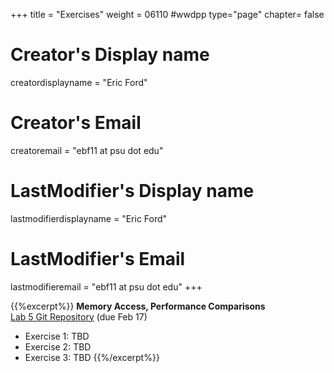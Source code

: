 +++
title = "Exercises"
weight = 06110  #wwdpp
type="page"
chapter= false

# Creator's Display name
creatordisplayname = "Eric Ford"
# Creator's Email
creatoremail = "ebf11 at psu dot edu"
# LastModifier's Display name
lastmodifierdisplayname = "Eric Ford"
# LastModifier's Email
lastmodifieremail = "ebf11 at psu dot edu"
+++


{{%excerpt%}}
<b>Memory Access, Performance Comparisons</b><br />
[Lab 5 Git Repository](https://github.com/PsuAstro528/lab5-start) (due Feb 17)

- Exercise 1: TBD
- Exercise 2: TBD
- Exercise 3: TBD
{{%/excerpt%}}
